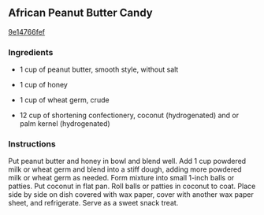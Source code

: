 ## African Peanut Butter Candy

[9e14766fef](http://www.food.com/recipe/african-peanut-butter-candy-134741)

### Ingredients

 - 1 cup of peanut butter, smooth style, without salt

 - 1 cup of honey

 - 1 cup of wheat germ, crude

 - 12 cup of shortening confectionery, coconut (hydrogenated) and or palm kernel (hydrogenated)

### Instructions

Put peanut butter and honey in bowl and blend well. Add 1 cup powdered milk or wheat germ and blend into a stiff dough, adding more powdered milk or wheat germ as needed. Form mixture into small 1-inch balls or patties. Put coconut in flat pan. Roll balls or patties in coconut to coat. Place side by side on dish covered with wax paper, cover with another wax paper sheet, and refrigerate. Serve as a sweet snack treat.